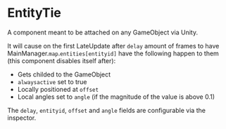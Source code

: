 # EntityTie
A component meant to be attached on any GameObject via Unity.

It will cause on the first LateUpdate after `delay` amount of frames to have MainManager.`map`.`entities[entityid]` have the following happen to them (this component disables itself after):

- Gets childed to the GameObject
- `alwaysactive` set to true
- Locally positioned at `offset`
- Local angles set to `angle` (if the magnitude of the value is above 0.1)

The `delay`, `entityid`, `offset` and `angle` fields are configurable via the inspector.
